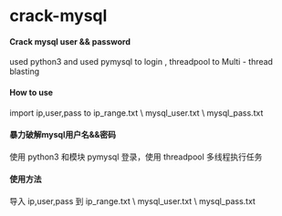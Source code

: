 # crack-mysql
#### Crack mysql user && password
used python3 and used pymysql to login , threadpool to Multi - thread blasting
#### How to use
import ip,user,pass to ip_range.txt \ mysql_user.txt \ mysql_pass.txt
#### 暴力破解mysql用户名&&密码
使用 python3 和模块 pymysql 登录，使用 threadpool 多线程执行任务
#### 使用方法
导入 ip,user,pass 到 ip_range.txt \ mysql_user.txt \ mysql_pass.txt